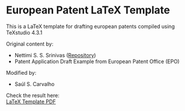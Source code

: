 # European Patent LaTeX Template
This is a LaTeX template for drafting european patents compiled using TeXstudio 4.3.1

Original content by: 
- Nettimi S. S. Srinivas ([Repository](https://github.com/yourusername/yourrepository](https://github.com/Nettimi-Satya-Sai-Srinivas/Indian-Patent-Drawings-LaTeX-Template.git)))
- Patent Application Draft Example from European Patent Office (EPO)

Modified by:
- Saúl S. Carvalho

Check the result here: <br/>
[LaTeX Template PDF](https://github.com/saulcarvalho/eupatent_draft_template/blob/main/europeanpatent_template.pdf)
